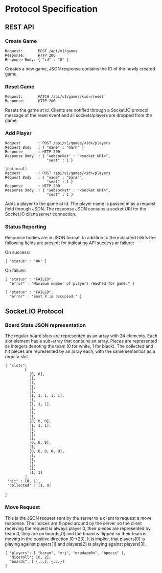 Protocol Specification
======================

REST API
--------

### Create Game
    Request:       POST /api/v1/games
    Response:      HTTP 200
    Response Body: { "id" : "0" }

Creates a new game, JSON response contains the ID of the newly created game.


### Reset Game
    Request:       PATCH /api/v1/games/<id>/reset
    Response:      HTTP 200

Resets the game at id. Clients are notified through a Socket.IO protocol
message of the reset event and all sockets/players are dropped from the game.

### Add Player
    Request        : POST /api/v1/games/<id>/players
    Request Body   : { "name" : "mark" }
    Response       : HTTP 200
    Response Body  : { "websocket" : "<socket URI>",
                       "seat" : 1 }

    (optional)
    Request        : POST /api/v1/games/<id>/players
    Request Body   : { "name" : "baran",
                       "seat" : 1 }
    Response       : HTTP 200
    Response Body  : { "websocket" : "<socket URI>",
                       "seat" : 1 }

Adds a player to the game at id. The player name is passed in as a request
field through JSON. The response JSON contains a socket URI for the Socket.IO
client/server connection.

### Status Reporting
Response bodies are in JSON format. In addition to the indicated fields the
following fields are present for indicating API success or failure:

On success:

    { "status" : "OK" }

On failure:

    { "status" : "FAILED",
      "error" : "Maximum number of players reached for game." }

    { "status" : "FAILED",
      "error" : "Seat X is occupied." }


Socket.IO Protocol
------------------

### Board State JSON representation

The regular board slots are represented as an array with 24 elements. Each slot
element has a sub-array that contains an array. Pieces are represented as
integers denoting the team (0 for white, 1 for black). The collected and hit
pieces are represented by an array each, with the same semantics as a regular
slot.

    { "slots":
             [
               [0, 0],
               [],
               [],
               [],
               [],
               [1, 1, 1, 1, 1],
               [],
               [1, 1, 1],
               [],
               [],
               [],
               [0, 0, 0],
               [1, 1, 1],
               [],
               [],
               [],
               [0, 0, 0],
               [],
               [0, 0, 0, 0, 0],
               [],
               [],
               [],
               [],
               [1, 1]
             ],
     "hit" : [0, 1],
     "collected" : [1, 0]
   }

### Move Request

This is the JSON request sent by the server to a client to request a move
response. The indices are flipped around by the server so the client receiving
the request is always player 0, their pieces are represented by team 0, they are
on boards[0] and the board is flipped so their team is moving in the positive
direction (0->23). It is implicit that players[0] is playing against players[1]
and players[2] is playing against players[3].

    { "players": [ "baran", "mrj", "mrpdaem0n", "bpoess" ],
      "diceroll": [6, 2],
      "boards": [ {...}, {...}]
    }
